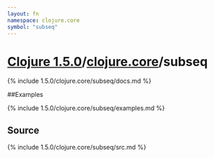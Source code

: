 ```yaml
---
layout: fn
namespace: clojure.core
symbol: "subseq"
---
```


# [Clojure 1.5.0](../../)/[clojure.core](../)/subseq

{% include 1.5.0/clojure.core/subseq/docs.md %}

##Examples

{% include 1.5.0/clojure.core/subseq/examples.md %}
## Source
{% include 1.5.0/clojure.core/subseq/src.md %}

